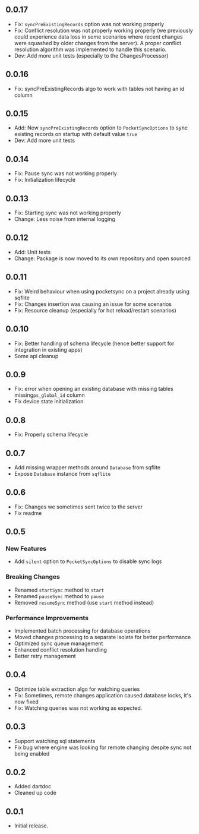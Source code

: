 ## 0.0.17
- Fix: `syncPreExistingRecords` option was not working properly
- Fix:  Conflict resolution was not properly working properly (we previously could experience data loss in some scenarios where recent changes were squashed by older changes from the server). A proper conflict resolution algorithm was implemented to handle this scenario.
- Dev: Add more unit tests (especially to the ChangesProcessor)

## 0.0.16
- Fix: syncPreExistingRecords algo to work with tables not having an id column

## 0.0.15
- Add: New `syncPreExistingRecords` option to `PocketSyncOptions` to sync existing records on startup with default value `true`
- Dev: Add more unit tests

## 0.0.14
- Fix: Pause sync was not working properly
- Fix: Initialization lifecycle

## 0.0.13
- Fix: Starting sync was not working properly
- Change: Less noise from internal logging

## 0.0.12
- Add: Unit tests
- Change: Package is now moved to its own repository and open sourced

## 0.0.11
- Fix: Weird behaviour when using pocketsync on a project already using sqflite
- Fix: Changes insertion was causing an issue for some scenarios
- Fix: Resource cleanup (especially for hot reload/restart scenarios)  

## 0.0.10
- Fix: Better handling of schema lifecycle (hence better support for integration in existing apps)
- Some api cleanup

## 0.0.9
- Fix: error when opening an existing database with missing tables missing`ps_global_id` column
- Fix device state initialization

## 0.0.8
- Fix: Properly schema lifecycle

## 0.0.7
- Add missing wrapper methods around `Database` from sqflite
- Expose `Database` instance from `sqflite`

## 0.0.6
- Fix: Changes we sometimes sent twice to the server
- Fix readme

## 0.0.5
### New Features
- Add `silent` option to `PocketSyncOptions` to disable sync logs

### Breaking Changes
- Renamed `startSync` method to `start`
- Renamed `pauseSync` method to `pause`
- Removed `resumeSync` method (use `start` method instead)

### Performance Improvements
- Implemented batch processing for database operations
- Moved changes processing to a separate isolate for better performance
- Optimized sync queue management
- Enhanced conflict resolution handling
- Better retry management

## 0.0.4
- Optimize table extraction algo for watching queries
- Fix: Sometimes, remote changes application caused database locks, it's now fixed
- Fix: Watching queries was not working as expected.

## 0.0.3
- Support watching sql statements
- Fix bug where engine was looking for remote changing despite sync not being enabled

## 0.0.2

- Added dartdoc
- Cleaned up code

## 0.0.1

- Initial release.
